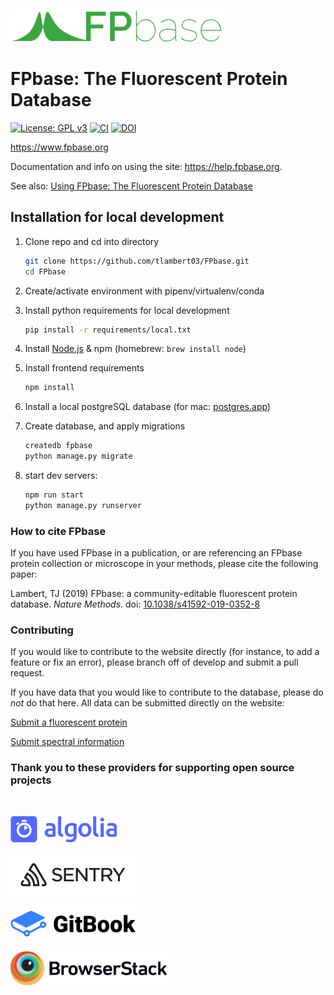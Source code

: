[![Logo](nonweb_images/logo_green_wide@1x.gif)](https://www.fpbase.org)

# FPbase: The Fluorescent Protein Database

[![License: GPL v3](https://img.shields.io/badge/License-GPLv3-brightgreen.svg)](https://www.gnu.org/licenses/gpl-3.0)
[![CI](https://github.com/tlambert03/FPbase/actions/workflows/ci.yml/badge.svg)](https://github.com/tlambert03/FPbase/actions/workflows/ci.yml)
[![DOI](https://zenodo.org/badge/DOI/10.1038/s41592-019-0352-8.svg)](https://doi.org/10.1038/s41592-019-0352-8)

<https://www.fpbase.org>

Documentation and info on using the site: <https://help.fpbase.org>.

See also: [Using FPbase: The Fluorescent Protein
Database](https://pubmed.ncbi.nlm.nih.gov/36107335/)

## Installation for local development

1. Clone repo and cd into directory

    ```bash
    git clone https://github.com/tlambert03/FPbase.git
    cd FPbase
    ```

2. Create/activate environment with pipenv/virtualenv/conda
3. Install python requirements for local development

    ```bash
    pip install -r requirements/local.txt
    ```

4. Install [Node.js](https://nodejs.org/en/) & npm  (homebrew: `brew install node`)
5. Install frontend requirements

    ```bash
    npm install
    ```

6. Install a local postgreSQL database (for mac: [postgres.app](https://postgresapp.com/))
7. Create database, and apply migrations

    ```bash
    createdb fpbase
    python manage.py migrate
    ```

8. start dev servers:

    ```bash
    npm run start
    python manage.py runserver
    ```

### How to cite FPbase

If you have used FPbase in a publication, or are referencing an FPbase protein
collection or microscope in your methods, please cite the following paper:

Lambert, TJ (2019) FPbase: a community-editable fluorescent protein database.
*Nature Methods*. doi:
[10.1038/s41592-019-0352-8](https://doi.org/10.1038/s41592-019-0352-8)

### Contributing

If you would like to contribute to the website directly (for instance, to add a
feature or fix an error), please branch off of develop and submit a pull
request.

If you have data that you would like to contribute to the database, please do
*not* do that here.  All data can be submitted directly on the website:

[Submit a fluorescent protein](https://www.fpbase.org/submit/)

[Submit spectral information](https://www.fpbase.org/spectra/submit/)

### Thank you to these providers for supporting open source projects

<br/>

[<img src="static/src/images/logo-algolia-nebula-blue-full.svg"
width="170">](https://www.algolia.com/)

[<img src="nonweb_images/sentry-logo-black.svg"
width="200">](https://sentry.io/)

[<img src="nonweb_images/gitbook_avatar-rectangle.png"
width="200">](https://www.gitbook.com/)

[<img src="nonweb_images/Browserstack-logo@2x.png"
width="250">](https://www.browserstack.com)
